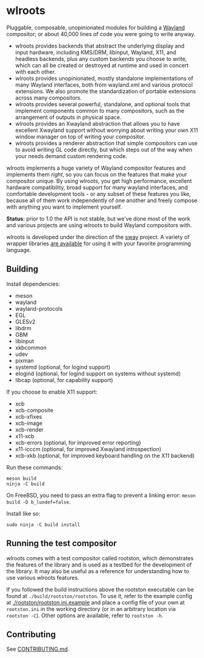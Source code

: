 # wlroots

Pluggable, composable, unopinionated modules for building a
[Wayland](http://wayland.freedesktop.org/) compositor; or about 40,000 lines of
code you were going to write anyway.

- wlroots provides backends that abstract the underlying display and input
	hardware, including KMS/DRM, libinput, Wayland, X11, and headless backends,
	plus any custom backends you choose to write, which can all be created or
	destroyed at runtime and used in concert with each other.
- wlroots provides unopinionated, mostly standalone implementations of many
	Wayland interfaces, both from wayland.xml and various protocol extensions.
	We also promote the standardization of portable extensions across
	many compositors.
- wlroots provides several powerful, standalone, and optional tools that
	implement components common to many compositors, such as the arrangement of
	outputs in physical space.
- wlroots provides an Xwayland abstraction that allows you to have excellent
	Xwayland support without worrying about writing your own X11 window manager
	on top of writing your compositor.
- wlroots provides a renderer abstraction that simple compositors can use to
	avoid writing GL code directly, but which steps out of the way when your
	needs demand custom rendering code.

wlroots implements a huge variety of Wayland compositor features and implements
them *right*, so you can focus on the features that make your compositor
unique. By using wlroots, you get high performance, excellent hardware
compatibility, broad support for many wayland interfaces, and comfortable
development tools - or any subset of these features you like, because all of
them work independently of one another and freely compose with anything you want
to implement yourself.

**Status**: prior to 1.0 the API is not stable, but we've done most of the work
and various projects are using wlroots to build Wayland compositors with.

wlroots is developed under the direction of the
[sway](https://github.com/swaywm/sway) project. A variety of wrapper libraries
[are available](https://github.com/swaywm) for using it with your favorite
programming language.

## Building

Install dependencies:

* meson
* wayland
* wayland-protocols
* EGL
* GLESv2
* libdrm
* GBM
* libinput
* xkbcommon
* udev
* pixman
* systemd (optional, for logind support)
* elogind (optional, for logind support on systems without systemd)
* libcap (optional, for capability support)

If you choose to enable X11 support:

* xcb
* xcb-composite
* xcb-xfixes
* xcb-image
* xcb-render
* x11-xcb
* xcb-errors (optional, for improved error reporting)
* x11-icccm (optional, for improved Xwayland introspection)
* xcb-xkb (optional, for improved keyboard handling on the X11 backend)

Run these commands:

    meson build
    ninja -C build

On FreeBSD, you need to pass an extra flag to prevent a linking error:
`meson build -D b_lundef=false`.

Install like so:

	sudo ninja -C build install

## Running the test compositor

wlroots comes with a test compositor called rootston, which demonstrates the
features of the library and is used as a testbed for the development of the
library. It may also be useful as a reference for understanding how to use
various wlroots features.

If you followed the build instructions above the rootston executable can be
found at `./build/rootston/rootston`. To use it, refer to the example config at
[./rootston/rootston.ini.example](https://github.com/swaywm/wlroots/blob/master/rootston/rootston.ini.example)
and place a config file of your own at `rootston.ini` in the working directory
(or in an arbitrary location via `rootston -C`). Other options are available,
refer to `rootston -h`.

## Contributing

See [CONTRIBUTING.md](https://github.com/swaywm/wlroots/blob/master/CONTRIBUTING.md).

